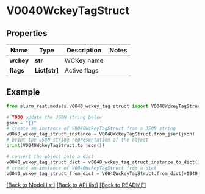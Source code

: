 # V0040WckeyTagStruct


## Properties

Name | Type | Description | Notes
------------ | ------------- | ------------- | -------------
**wckey** | **str** | WCKey name | 
**flags** | **List[str]** | Active flags | 

## Example

```python
from slurm_rest.models.v0040_wckey_tag_struct import V0040WckeyTagStruct

# TODO update the JSON string below
json = "{}"
# create an instance of V0040WckeyTagStruct from a JSON string
v0040_wckey_tag_struct_instance = V0040WckeyTagStruct.from_json(json)
# print the JSON string representation of the object
print(V0040WckeyTagStruct.to_json())

# convert the object into a dict
v0040_wckey_tag_struct_dict = v0040_wckey_tag_struct_instance.to_dict()
# create an instance of V0040WckeyTagStruct from a dict
v0040_wckey_tag_struct_from_dict = V0040WckeyTagStruct.from_dict(v0040_wckey_tag_struct_dict)
```
[[Back to Model list]](../README.md#documentation-for-models) [[Back to API list]](../README.md#documentation-for-api-endpoints) [[Back to README]](../README.md)


